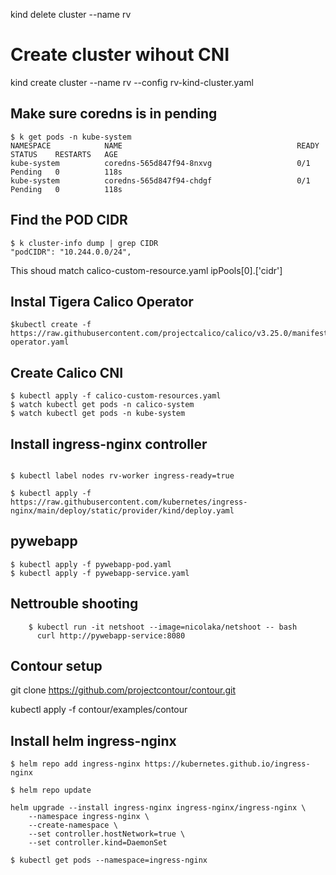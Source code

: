 kind delete cluster --name rv

# Create cluster wihout CNI
kind create cluster --name rv --config rv-kind-cluster.yaml

## Make sure coredns is in pending
```
$ k get pods -n kube-system
NAMESPACE            NAME                                       READY   STATUS    RESTARTS   AGE
kube-system          coredns-565d847f94-8nxvg                   0/1     Pending   0          118s
kube-system          coredns-565d847f94-chdgf                   0/1     Pending   0          118s
```

## Find the POD CIDR
```
$ k cluster-info dump | grep CIDR
"podCIDR": "10.244.0.0/24",

```
This shoud match calico-custom-resource.yaml ipPools[0].['cidr']


## Instal Tigera Calico Operator
```
$kubectl create -f https://raw.githubusercontent.com/projectcalico/calico/v3.25.0/manifests/tigera-operator.yaml
```
## Create Calico CNI

```
$ kubectl apply -f calico-custom-resources.yaml
$ watch kubectl get pods -n calico-system
$ watch kubectl get pods -n kube-system
```


## Install ingress-nginx controller
```

$ kubectl label nodes rv-worker ingress-ready=true

$ kubectl apply -f https://raw.githubusercontent.com/kubernetes/ingress-nginx/main/deploy/static/provider/kind/deploy.yaml

```

## pywebapp

```
$ kubectl apply -f pywebapp-pod.yaml
$ kubectl apply -f pywebapp-service.yaml
```

## Nettrouble shooting
```
    $ kubectl run -it netshoot --image=nicolaka/netshoot -- bash
      curl http://pywebapp-service:8080
```



## Contour setup

git clone https://github.com/projectcontour/contour.git

kubectl apply -f contour/examples/contour

## Install helm ingress-nginx
```
$ helm repo add ingress-nginx https://kubernetes.github.io/ingress-nginx

$ helm repo update

helm upgrade --install ingress-nginx ingress-nginx/ingress-nginx \
    --namespace ingress-nginx \
    --create-namespace \
    --set controller.hostNetwork=true \
    --set controller.kind=DaemonSet

$ kubectl get pods --namespace=ingress-nginx

```
